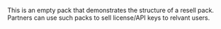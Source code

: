 This is an empty pack that demonstrates the structure of a resell pack. Partners can use such packs to sell license/API keys to relvant users. 